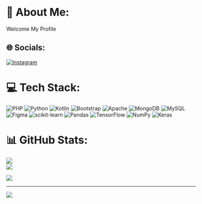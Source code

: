 # 💫 About Me:
Welcome My Profile<br>


## 🌐 Socials: 
[![Instagram](https://img.shields.io/badge/Instagram-%23E4405F.svg?logo=Instagram&logoColor=white)](https://instagram.com/ichak.nrh) 

# 💻 Tech Stack:
![PHP](https://img.shields.io/badge/php-%23777BB4.svg?style=for-the-badge&logo=php&logoColor=white) ![Python](https://img.shields.io/badge/python-3670A0?style=for-the-badge&logo=python&logoColor=ffdd54) ![Kotlin](https://img.shields.io/badge/kotlin-%230095D5.svg?style=for-the-badge&logo=kotlin&logoColor=white) ![Bootstrap](https://img.shields.io/badge/bootstrap-%23563D7C.svg?style=for-the-badge&logo=bootstrap&logoColor=white) ![Apache](https://img.shields.io/badge/apache-%23D42029.svg?style=for-the-badge&logo=apache&logoColor=white) ![MongoDB](https://img.shields.io/badge/MongoDB-%234ea94b.svg?style=for-the-badge&logo=mongodb&logoColor=white) ![MySQL](https://img.shields.io/badge/mysql-%2300f.svg?style=for-the-badge&logo=mysql&logoColor=white) 	![Figma](https://img.shields.io/badge/figma-%23F24E1E.svg?style=for-the-badge&logo=figma&logoColor=white) ![scikit-learn](https://img.shields.io/badge/scikit--learn-%23F7931E.svg?style=for-the-badge&logo=scikit-learn&logoColor=white) ![Pandas](https://img.shields.io/badge/pandas-%23150458.svg?style=for-the-badge&logo=pandas&logoColor=white) ![TensorFlow](https://img.shields.io/badge/TensorFlow-%23FF6F00.svg?style=for-the-badge&logo=TensorFlow&logoColor=white) ![NumPy](https://img.shields.io/badge/numpy-%23013243.svg?style=for-the-badge&logo=numpy&logoColor=white) ![Keras](https://img.shields.io/badge/Keras-%23D00000.svg?style=for-the-badge&logo=Keras&logoColor=white)
# 📊 GitHub Stats:
<!-- [![Top Langs](https://github-readme-stats.vercel.app/api/top-langs/?username=Rahanrh&layout=compact)](https://github.com/Rahanrh/github-readme-stats) -->
![](https://github-readme-stats.vercel.app/api?username=Rahanrh&theme=gotham&hide_border=false&include_all_commits=false&count_private=false)<br/>
![](https://github-readme-streak-stats.herokuapp.com/?user=Rahanrh&theme=gotham&hide_border=false)<br/>
<!-- <img src="https://github-readme-stats.vercel.app/api/top-langs/?username=Rahanrh&layout=compact" height=180 /> -->
![](https://github-readme-stats.vercel.app/api/top-langs/?username=Rahanrh&theme=gotham&hide_border=false&include_all_commits=false&count_private=false&layout=compact)

---
[![](https://visitcount.itsvg.in/api?id=Rahanrh&icon=9&color=12)](https://visitcount.itsvg.in)

<!-- Proudly created with GPRM ( https://gprm.itsvg.in ) -->
